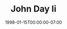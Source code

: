 ---
title: John Day Ii
date: 1998-01-15T00:00:00-07:00
tags:
  - eagle
description:
draft: false
---